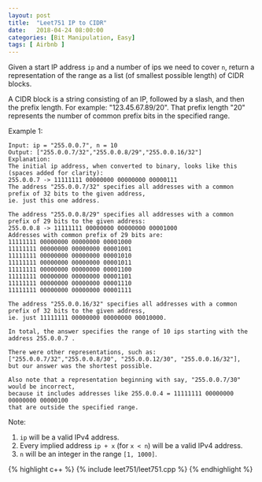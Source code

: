 ```yaml
---
layout: post
title:  "Leet751 IP to CIDR"
date:   2018-04-24 08:00:00
categories: [Bit Manipulation, Easy]
tags: [ Airbnb ]
---
```


Given a start IP address `ip` and a number of ips we need to cover `n`, return a representation of the range as a list (of smallest possible length) of CIDR blocks.

A CIDR block is a string consisting of an IP, followed by a slash, and then the prefix length. For example: "123.45.67.89/20". That prefix length "20" represents the number of common prefix bits in the specified range.

Example 1:
```
Input: ip = "255.0.0.7", n = 10
Output: ["255.0.0.7/32","255.0.0.8/29","255.0.0.16/32"]
Explanation:
The initial ip address, when converted to binary, looks like this (spaces added for clarity):
255.0.0.7 -> 11111111 00000000 00000000 00000111
The address "255.0.0.7/32" specifies all addresses with a common prefix of 32 bits to the given address,
ie. just this one address.

The address "255.0.0.8/29" specifies all addresses with a common prefix of 29 bits to the given address:
255.0.0.8 -> 11111111 00000000 00000000 00001000
Addresses with common prefix of 29 bits are:
11111111 00000000 00000000 00001000
11111111 00000000 00000000 00001001
11111111 00000000 00000000 00001010
11111111 00000000 00000000 00001011
11111111 00000000 00000000 00001100
11111111 00000000 00000000 00001101
11111111 00000000 00000000 00001110
11111111 00000000 00000000 00001111

The address "255.0.0.16/32" specifies all addresses with a common prefix of 32 bits to the given address,
ie. just 11111111 00000000 00000000 00010000.

In total, the answer specifies the range of 10 ips starting with the address 255.0.0.7 .

There were other representations, such as:
["255.0.0.7/32","255.0.0.8/30", "255.0.0.12/30", "255.0.0.16/32"],
but our answer was the shortest possible.

Also note that a representation beginning with say, "255.0.0.7/30" would be incorrect,
because it includes addresses like 255.0.0.4 = 11111111 00000000 00000000 00000100 
that are outside the specified range.
```

Note:
1. `ip` will be a valid IPv4 address.
2. Every implied address `ip + x` (for `x < n`) will be a valid IPv4 address.
3. `n` will be an integer in the range `[1, 1000]`.

{% highlight c++ %}
{% include leet751/leet751.cpp %}
{% endhighlight %}
